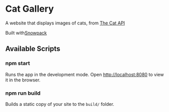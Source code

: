 # Cat Gallery

A website that displays images of cats, from [The Cat API](https://thecatapi.com/)

Built with[Snowpack](https://www.snowpack.dev/)

## Available Scripts

### npm start

Runs the app in the development mode.
Open <http://localhost:8080> to view it in the browser.

### npm run build

Builds a static copy of your site to the `build/` folder.
